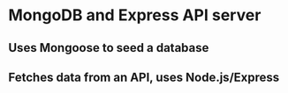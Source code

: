 # MongoDB and Express API server

## Uses Mongoose to seed a database
## Fetches data from an API, uses Node.js/Express